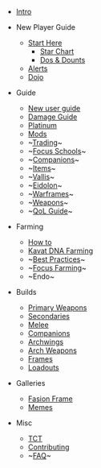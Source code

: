 <!-- _navbar -->

* [Intro](intro)

* New Player Guide
  * [Start Here](new-player/start-here "Start here")
    * [Star Chart](new-player/star-chart "Just finish it tenno")
    * [Dos & Dounts](new-player/dos-donuts "Don't use your plat")
  * [Alerts](new-player/alerts "Do 'em all")
  * [Dojo](new-player/dojo "Do 'em all")
  <!-- * [TCT Clan Etiquette](new-player/clan-etiquette "Do 'em all") -->

* Guide
  * [New user guide](guide/_intro)
  * [Damage Guide](guide/damage "Quality of life guide")
  * [Platinum](guide/platinum "Don't buy anything to start")
  * [Mods](guide/mods "How to mods")
  * ~[Trading](guide/trading "It's annoying for sure")~
  * ~[Focus Schools](guide/focus-schools "It's annoying for sure")~
  * ~[Companions](guide/companions)~
  * ~[Items](guide/modular-items)~
  * ~[Vallis](guide/orb-vallis)~
  * ~[Eidolon](guide/plains-of-eidolon)~
  * ~[Warframes](guide/warframes)~
  * ~[Weapons](guide/weapons)~
  * ~[QoL Guide](guide/qol "Quality of life guide")~

* Farming
  * [How to](farming/how-to)
  * [Kavat DNA Farming](farming/kavat-dna)
  * ~[Best Practices](farming/best-practices)~
  * ~[Focus Farming](farming/focus)~
  * ~Endo~

* Builds
  * [Primary Weapons](builds/primary-weapons/readme)
  * [Secondaries](builds/secondaries/readme)
  * [Melee](builds/melee/readme)
  * [Companions](builds/companions/readme)
  * [Archwings](builds/archwings/readme)
  * [Arch Weapons](builds/arch-weapons/readme)
  * [Frames](builds/frames/_index)
  * [Loadouts](builds/loadouts/_index)

* Galleries
  * [Fasion Frame](gallery/fashion-frame)
  * [Memes](gallery/memes)

* Misc
  * [TCT](misc/tct)
  * [Contributing](misc/how-to-edit)
  * ~[FAQ](misc/faq "Quality of life guide")~
